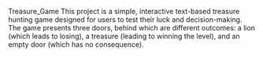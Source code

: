 Treasure_Game
This project is a simple, interactive text-based treasure hunting game designed for users to test their luck and decision-making. The game presents three doors, behind which are different outcomes: a lion (which leads to losing), a treasure (leading to winning the level), and an empty door (which has no consequence).
